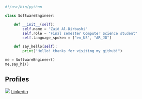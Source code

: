 

```python
#!/usr/bin/python

class SoftwareEngineer:

    def __init__(self):
        self.name = "Zaid Al-Dirbashi"
        self.role = "Final semester Computer Science student"
        self.language_spoken = ["en_US", "AR_JO"]

    def say_hello(self):
        print("Hello! thanks for visiting my github!")

me = SoftwareEngineer()
me.say_hi()

```

## Profiles

![](https://img.shields.io/badge/LinkedIn-0077B5?style=for-the-badge&logo=linkedin&logoColor=white)
[Linkedin](www.linkedin.com/in/zaid-al-dirbashi)
